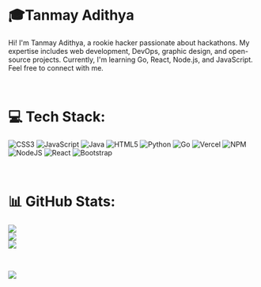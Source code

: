 # 🎓Tanmay Adithya

Hi! I'm Tanmay Adithya, a rookie hacker passionate about hackathons. My expertise includes web development, DevOps, graphic design, and open-source projects. Currently, I'm learning Go, React, Node.js, and JavaScript. Feel free to connect with me.

<br>

# 💻 Tech Stack:
![CSS3](https://img.shields.io/badge/css3-%231572B6.svg?style=for-the-badge&logo=css3&logoColor=white) ![JavaScript](https://img.shields.io/badge/javascript-%23323330.svg?style=for-the-badge&logo=javascript&logoColor=%23F7DF1E) ![Java](https://img.shields.io/badge/java-%23ED8B00.svg?style=for-the-badge&logo=java&logoColor=white) ![HTML5](https://img.shields.io/badge/html5-%23E34F26.svg?style=for-the-badge&logo=html5&logoColor=white) ![Python](https://img.shields.io/badge/python-3670A0?style=for-the-badge&logo=python&logoColor=ffdd54) ![Go](https://img.shields.io/badge/go-%2300ADD8.svg?style=for-the-badge&logo=go&logoColor=white) ![Vercel](https://img.shields.io/badge/vercel-%23000000.svg?style=for-the-badge&logo=vercel&logoColor=white) ![NPM](https://img.shields.io/badge/NPM-%23000000.svg?style=for-the-badge&logo=npm&logoColor=white) ![NodeJS](https://img.shields.io/badge/node.js-6DA55F?style=for-the-badge&logo=node.js&logoColor=white) ![React](https://img.shields.io/badge/react-%2320232a.svg?style=for-the-badge&logo=react&logoColor=%2361DAFB) ![Bootstrap](https://img.shields.io/badge/bootstrap-%23563D7C.svg?style=for-the-badge&logo=bootstrap&logoColor=white)

<br>

# 📊 GitHub Stats:
![](https://github-readme-stats.vercel.app/api?username=TanmayAdithya&theme=merko&hide_border=false&include_all_commits=false&count_private=false)<br/>
![](https://github-readme-streak-stats.herokuapp.com/?user=TanmayAdithya&theme=merko&hide_border=false)<br/>
![](https://github-readme-stats.vercel.app/api/top-langs/?username=TanmayAdithya&theme=merko&hide_border=false&include_all_commits=false&count_private=false&layout=compact)

<br>

[![](https://visitcount.itsvg.in/api?id=TanmayAdithya&icon=0&color=0)](https://visitcount.itsvg.in)
          
          
